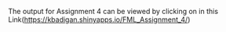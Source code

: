 The output for Assignment 4 can be viewed by clicking on in this Link(https://kbadigan.shinyapps.io/FML_Assignment_4/)
